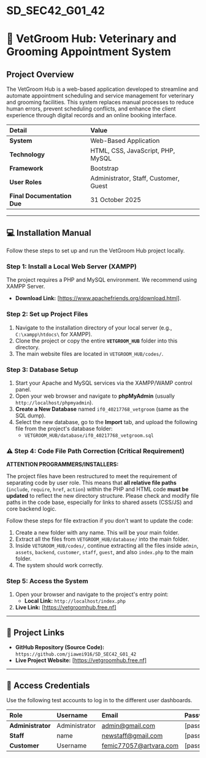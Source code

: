 # SD_SEC42_G01_42
# 🐾 VetGroom Hub: Veterinary and Grooming Appointment System

## Project Overview
The VetGroom Hub is a web-based application developed to streamline and automate appointment scheduling and service management for veterinary and grooming facilities. This system replaces manual processes to reduce human errors, prevent scheduling conflicts, and enhance the client experience through digital records and an online booking interface.

| Detail | Value |
| :--- | :--- |
| **System** | Web-Based Application |
| **Technology** | HTML, CSS, JavaScript, PHP, MySQL  |
| **Framework** | Bootstrap  |
| **User Roles** | Administrator, Staff, Customer, Guest  |
| **Final Documentation Due** | 31 October 2025  |

---

## 💻 Installation Manual

Follow these steps to set up and run the VetGroom Hub project locally.

### Step 1: Install a Local Web Server (XAMPP)

The project requires a PHP and MySQL environment. We recommend using XAMPP Server.

* **Download Link:** [https://www.apachefriends.org/download.html].

### Step 2: Set up Project Files

1.  Navigate to the installation directory of your local server (e.g., `C:\xampp\htdocs\` for XAMPP).
2.  Clone the project or copy the entire **`VETGROOM_HUB`** folder into this directory.
3.  The main website files are located in `VETGROOM_HUB/codes/`.

### Step 3: Database Setup

1.  Start your Apache and MySQL services via the XAMPP/WAMP control panel.
2.  Open your web browser and navigate to **phpMyAdmin** (usually `http://localhost/phpmyadmin`).
3.  **Create a New Database** named `if0_40217768_vetgroom` (same as the SQL dump).
4.  Select the new database, go to the **Import** tab, and upload the following file from the project's database folder:
    * `VETGROOM_HUB/database/if0_40217768_vetgroom.sql`

### ⚠️ Step 4: Code File Path Correction (Critical Requirement)

**ATTENTION PROGRAMMERS/INSTALLERS:**

The project files have been restructured to meet the requirement of separating code by user role. This means that **all relative file paths** (`include`, `require`, `href`, `action`) within the PHP and HTML code **must be updated** to reflect the new directory structure. Please check and modify file paths in the code base, especially for links to shared assets (CSS/JS) and core backend logic.

Follow these steps for file extraction if you don't want to update the code:
1.  Create a new folder with any name. This will be your main folder.
2.  Extract all the files from `VETGROOM_HUB/database/` into the main folder.
3.  Inside `VETGROOM_HUB/codes/`, continue extracting all the files inside `admin`, `assets`, `backend`, `customer`, `staff`, `guest`, and also `index.php` to the main folder.
4.  The system should work correctly.

### Step 5: Access the System

1.  Open your browser and navigate to the project's entry point:
    * **Local Link:** `http://localhost/index.php`
2.  **Live Link:** [https://vetgroomhub.free.nf]

---

## 🔗 Project Links

* **GitHub Repository (Source Code):** `https://github.com/jiawei916/SD_SEC42_G01_42`
* **Live Project Website:** [https://vetgroomhub.free.nf]

---

## 🔑 Access Credentials

Use the following test accounts to log in to the different user dashboards.

| Role | Username | Email | Password |
| :--- | :--- | :--- | :--- |
| **Administrator** | Administrator | admin@gmail.com | [password] |
| **Staff** | name | newstaff@gmail.com | [password] |
| **Customer** | Username | femic77057@artvara.com | [password] |
